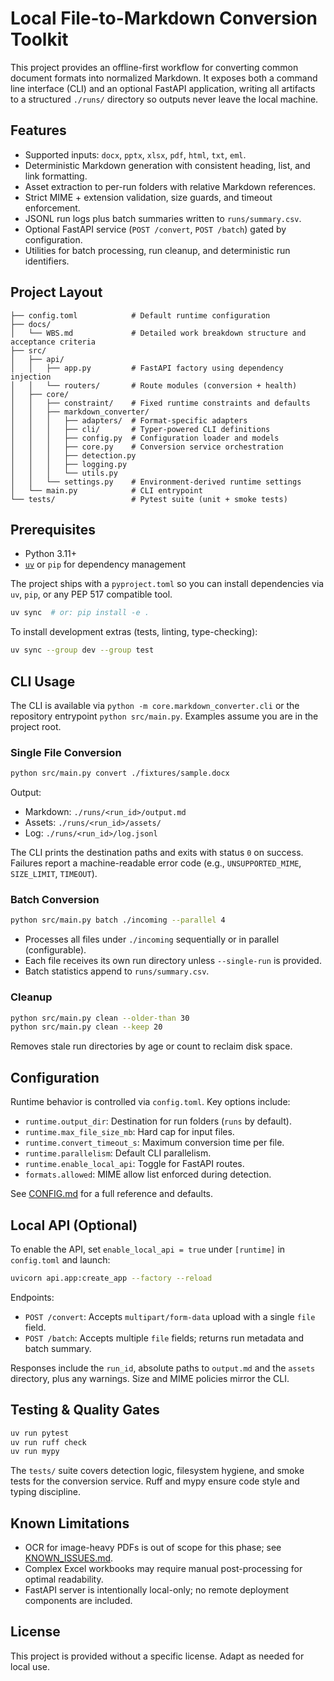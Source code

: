 # Local File-to-Markdown Conversion Toolkit

This project provides an offline-first workflow for converting common document formats into
normalized Markdown. It exposes both a command line interface (CLI) and an optional FastAPI
application, writing all artifacts to a structured `./runs/` directory so outputs never leave the
local machine.

## Features

- Supported inputs: `docx`, `pptx`, `xlsx`, `pdf`, `html`, `txt`, `eml`.
- Deterministic Markdown generation with consistent heading, list, and link formatting.
- Asset extraction to per-run folders with relative Markdown references.
- Strict MIME + extension validation, size guards, and timeout enforcement.
- JSONL run logs plus batch summaries written to `runs/summary.csv`.
- Optional FastAPI service (`POST /convert`, `POST /batch`) gated by configuration.
- Utilities for batch processing, run cleanup, and deterministic run identifiers.

## Project Layout

```
├── config.toml            # Default runtime configuration
├── docs/
│   └── WBS.md             # Detailed work breakdown structure and acceptance criteria
├── src/
│   ├── api/
│   │   ├── app.py         # FastAPI factory using dependency injection
│   │   └── routers/       # Route modules (conversion + health)
│   ├── core/
│   │   ├── constraint/    # Fixed runtime constraints and defaults
│   │   ├── markdown_converter/
│   │   │   ├── adapters/  # Format-specific adapters
│   │   │   ├── cli/       # Typer-powered CLI definitions
│   │   │   ├── config.py  # Configuration loader and models
│   │   │   ├── core.py    # Conversion service orchestration
│   │   │   ├── detection.py
│   │   │   ├── logging.py
│   │   │   └── utils.py
│   │   └── settings.py    # Environment-derived runtime settings
│   └── main.py            # CLI entrypoint
└── tests/                 # Pytest suite (unit + smoke tests)
```

## Prerequisites

- Python 3.11+
- [`uv`](https://github.com/astral-sh/uv) or `pip` for dependency management

The project ships with a `pyproject.toml` so you can install dependencies via `uv`, `pip`, or any
PEP 517 compatible tool.

```bash
uv sync  # or: pip install -e .
```

To install development extras (tests, linting, type-checking):

```bash
uv sync --group dev --group test
```

## CLI Usage

The CLI is available via `python -m core.markdown_converter.cli` or the repository entrypoint
`python src/main.py`. Examples assume you are in the project root.

### Single File Conversion

```bash
python src/main.py convert ./fixtures/sample.docx
```

Output:

- Markdown: `./runs/<run_id>/output.md`
- Assets: `./runs/<run_id>/assets/`
- Log: `./runs/<run_id>/log.jsonl`

The CLI prints the destination paths and exits with status `0` on success. Failures report a
machine-readable error code (e.g., `UNSUPPORTED_MIME`, `SIZE_LIMIT`, `TIMEOUT`).

### Batch Conversion

```bash
python src/main.py batch ./incoming --parallel 4
```

- Processes all files under `./incoming` sequentially or in parallel (configurable).
- Each file receives its own run directory unless `--single-run` is provided.
- Batch statistics append to `runs/summary.csv`.

### Cleanup

```bash
python src/main.py clean --older-than 30
python src/main.py clean --keep 20
```

Removes stale run directories by age or count to reclaim disk space.

## Configuration

Runtime behavior is controlled via `config.toml`. Key options include:

- `runtime.output_dir`: Destination for run folders (`runs` by default).
- `runtime.max_file_size_mb`: Hard cap for input files.
- `runtime.convert_timeout_s`: Maximum conversion time per file.
- `runtime.parallelism`: Default CLI parallelism.
- `runtime.enable_local_api`: Toggle for FastAPI routes.
- `formats.allowed`: MIME allow list enforced during detection.

See [CONFIG.md](CONFIG.md) for a full reference and defaults.

## Local API (Optional)

To enable the API, set `enable_local_api = true` under `[runtime]` in `config.toml` and launch:

```bash
uvicorn api.app:create_app --factory --reload
```

Endpoints:

- `POST /convert`: Accepts `multipart/form-data` upload with a single `file` field.
- `POST /batch`: Accepts multiple `file` fields; returns run metadata and batch summary.

Responses include the `run_id`, absolute paths to `output.md` and the `assets` directory, plus any
warnings. Size and MIME policies mirror the CLI.

## Testing & Quality Gates

```bash
uv run pytest
uv run ruff check
uv run mypy
```

The `tests/` suite covers detection logic, filesystem hygiene, and smoke tests for the conversion
service. Ruff and mypy ensure code style and typing discipline.

## Known Limitations

- OCR for image-heavy PDFs is out of scope for this phase; see [KNOWN_ISSUES.md](KNOWN_ISSUES.md).
- Complex Excel workbooks may require manual post-processing for optimal readability.
- FastAPI server is intentionally local-only; no remote deployment components are included.

## License

This project is provided without a specific license. Adapt as needed for local use.
